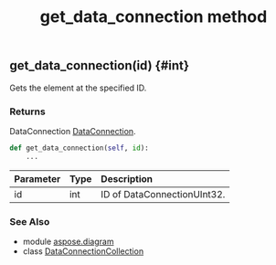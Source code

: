 ﻿---
title: get_data_connection method
second_title: Aspose.Diagram for Python via .NET API References
description: 
type: docs
weight: 40
url: /python-net/aspose.diagram/dataconnectioncollection/get_data_connection/
is_root: false
---

## get_data_connection(id) {#int}

Gets the element at the specified ID.

### Returns 


DataConnection [DataConnection](/diagram/python-net/aspose.diagram/dataconnection).


```python
def get_data_connection(self, id):
    ...
```


| Parameter | Type | Description |
| :- | :- | :- |
| id | int | ID of DataConnectionUInt32. |



### See Also
* module [aspose.diagram](../../)
* class [DataConnectionCollection](/diagram/python-net/aspose.diagram/dataconnectioncollection)
